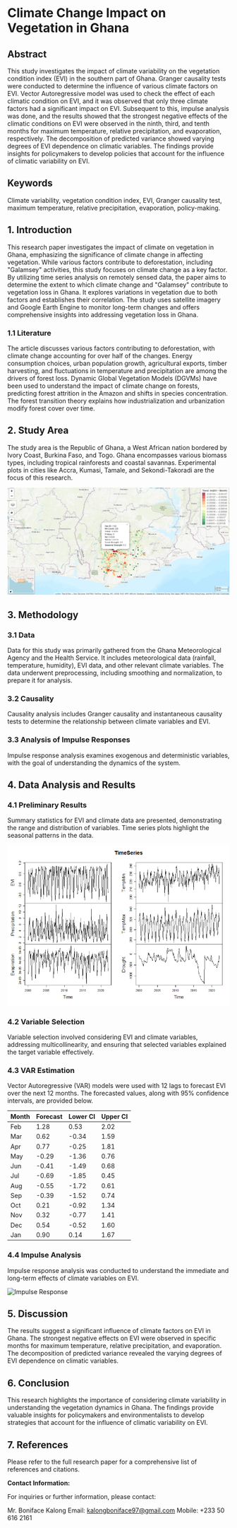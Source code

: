 # Climate Change Impact on Vegetation in Ghana

## Abstract

This study investigates the impact of climate variability on the vegetation condition index (EVI) in the southern part of Ghana. Granger causality tests were conducted to determine the influence of various climate factors on EVI. Vector Autoregressive model was used to check the effect of each climatic condition on EVI, and it was observed that only three climate factors had a significant impact on EVI. Subsequent to this, impulse analysis was done, and the results showed that the strongest negative effects of the climatic conditions on EVI were observed in the ninth, third, and tenth months for maximum temperature, relative precipitation, and evaporation, respectively. The decomposition of predicted variance showed varying degrees of EVI dependence on climatic variables. The findings provide insights for policymakers to develop policies that account for the influence of climatic variability on EVI.

## Keywords

Climate variability, vegetation condition index, EVI, Granger causality test, maximum temperature, relative precipitation, evaporation, policy-making.

## 1. Introduction

This research paper investigates the impact of climate on vegetation in Ghana, emphasizing the significance of climate change in affecting vegetation. While various factors contribute to deforestation, including "Galamsey" activities, this study focuses on climate change as a key factor. By utilizing time series analysis on remotely sensed data, the paper aims to determine the extent to which climate change and "Galamsey" contribute to vegetation loss in Ghana. It explores variations in vegetation due to both factors and establishes their correlation. The study uses satellite imagery and Google Earth Engine to monitor long-term changes and offers comprehensive insights into addressing vegetation loss in Ghana.

### 1.1 Literature

The article discusses various factors contributing to deforestation, with climate change accounting for over half of the changes. Energy consumption choices, urban population growth, agricultural exports, timber harvesting, and fluctuations in temperature and precipitation are among the drivers of forest loss. Dynamic Global Vegetation Models (DGVMs) have been used to understand the impact of climate change on forests, predicting forest attrition in the Amazon and shifts in species concentration. The forest transition theory explains how industrialization and urbanization modify forest cover over time.

## 2. Study Area

The study area is the Republic of Ghana, a West African nation bordered by Ivory Coast, Burkina Faso, and Togo. Ghana encompasses various biomass types, including tropical rainforests and coastal savannas. Experimental plots in cities like Accra, Kumasi, Tamale, and Sekondi-Takoradi are the focus of this research.

![EVI Classification Map](/Thesis/images/Map.png)

## 3. Methodology

### 3.1 Data

Data for this study was primarily gathered from the Ghana Meteorological Agency and the Health Service. It includes meteorological data (rainfall, temperature, humidity), EVI data, and other relevant climate variables. The data underwent preprocessing, including smoothing and normalization, to prepare it for analysis.

### 3.2 Causality

Causality analysis includes Granger causality and instantaneous causality tests to determine the relationship between climate variables and EVI.

### 3.3 Analysis of Impulse Responses

Impulse response analysis examines exogenous and deterministic variables, with the goal of understanding the dynamics of the system.

## 4. Data Analysis and Results

### 4.1 Preliminary Results

Summary statistics for EVI and climate data are presented, demonstrating the range and distribution of variables. Time series plots highlight the seasonal patterns in the data.

![Time Series Plot](/Thesis/images/TimeSeries.png)

### 4.2 Variable Selection

Variable selection involved considering EVI and climate variables, addressing multicollinearity, and ensuring that selected variables explained the target variable effectively.

### 4.3 VAR Estimation

Vector Autoregressive (VAR) models were used with 12 lags to forecast EVI over the next 12 months. The forecasted values, along with 95% confidence intervals, are provided below.

| Month | Forecast | Lower CI | Upper CI |
|-------|----------|----------|----------|
| Feb   | 1.28     | 0.53     | 2.02     |
| Mar   | 0.62     | -0.34    | 1.59     |
| Apr   | 0.77     | -0.25    | 1.81     |
| May   | -0.29    | -1.36    | 0.76     |
| Jun   | -0.41    | -1.49    | 0.68     |
| Jul   | -0.69    | -1.85    | 0.45     |
| Aug   | -0.55    | -1.72    | 0.61     |
| Sep   | -0.39    | -1.52    | 0.74     |
| Oct   | 0.21     | -0.92    | 1.34     |
| Nov   | 0.32     | -0.77    | 1.41     |
| Dec   | 0.54     | -0.52    | 1.60     |
| Jan   | 0.90     | 0.14     | 1.67     |

### 4.4 Impulse Analysis

Impulse response analysis was conducted to understand the immediate and long-term effects of climate variables on EVI.

![Impulse Response](/Thesis/images/ImpulseResponse.png)

## 5. Discussion

The results suggest a significant influence of climate factors on EVI in Ghana. The strongest negative effects on EVI were observed in specific months for maximum temperature, relative precipitation, and evaporation. The decomposition of predicted variance revealed the varying degrees of EVI dependence on climatic variables.

## 6. Conclusion

This research highlights the importance of considering climate variability in understanding the vegetation dynamics in Ghana. The findings provide valuable insights for policymakers and environmentalists to develop strategies that account for the influence of climatic variability on EVI.

## 7. References

Please refer to the full research paper for a comprehensive list of references and citations.


**Contact Information:**

For inquiries or further information, please contact:

Mr. Boniface Kalong
Email: kalongboniface97@gmail.com
Mobile: +233 50 616 2161

